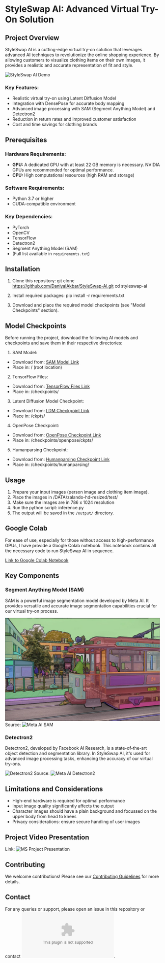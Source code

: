 # StyleSwap AI: Advanced Virtual Try-On Solution

## Project Overview

StyleSwap AI is a cutting-edge virtual try-on solution that leverages advanced AI techniques to revolutionize the online shopping experience. By allowing customers to visualize clothing items on their own images, it provides a realistic and accurate representation of fit and style.

![StyleSwap AI Demo](https://khiibaedu-my.sharepoint.com/:v:/g/personal/d_akbar_25363_khi_iba_edu_pk/ER5PyBJkT2tMoM8LEzpRuhkB6RdATEMvDolDa-oPBR1k8g?nav=eyJyZWZlcnJhbEluZm8iOnsicmVmZXJyYWxBcHAiOiJPbmVEcml2ZUZvckJ1c2luZXNzIiwicmVmZXJyYWxBcHBQbGF0Zm9ybSI6IldlYiIsInJlZmVycmFsTW9kZSI6InZpZXciLCJyZWZlcnJhbFZpZXciOiJNeUZpbGVzTGlua0NvcHkifX0&e=gUc5rU)

### Key Features:

-   Realistic virtual try-on using Latent Diffusion Model
-   Integration with DensePose for accurate body mapping
-   Advanced image processing with SAM (Segment Anything Model) and Detectron2
-   Reduction in return rates and improved customer satisfaction
-   Cost and time savings for clothing brands

## Prerequisites

### Hardware Requirements:

-   **GPU:** A dedicated GPU with at least 22 GB memory is necessary. NVIDIA GPUs are recommended for optimal performance.
-   **CPU:** High computational resources (high RAM and storage)

### Software Requirements:

-   Python 3.7 or higher
-   CUDA-compatible environment

### Key Dependencies:

-   PyTorch
-   OpenCV
-   TensorFlow
-   Detectron2
-   Segment Anything Model (SAM)
-   (Full list available in `requirements.txt`)

## Installation

1. Clone this repository:
   git clone https://github.com/DaniyalAkbar/StyleSwap-AI.git
   cd styleswap-ai

2. Install required packages:
   pip install -r requirements.txt

3. Download and place the required model checkpoints (see "Model Checkpoints" section).

## Model Checkpoints

Before running the project, download the following AI models and checkpoints and save them in their respective directories:

1. SAM Model:

-   Download from: [SAM Model Link](https://dl.fbaipublicfiles.com/segment_anything/sam_vit_h_4b8939.pth)
-   Place in: / (root location)

2. TensorFlow Files:

-   Download from: [TensorFlow Files Link](https://khiibaedu-my.sharepoint.com/:f:/g/personal/d_akbar_25363_khi_iba_edu_pk/EurmNOR4RgtLjfgnh4T19acB95XvXK1G-2yjPEk6LdtDdA?e=mJS0MT)
-   Place in: /checkpoints/

3. Latent Diffusion Model Checkpoint:

-   Download from: [LDM Checkpoint Link](https://khiibaedu-my.sharepoint.com/:f:/g/personal/d_akbar_25363_khi_iba_edu_pk/Eo8T6B9K3sNGom4g0Cf4n_MBDGldaa7t2nvl3379xs2KAA?e=WwDvaZ)
-   Place in: /ckpts/

4. OpenPose Checkpoint:

-   Download from: [OpenPose Checkpoint Link](https://khiibaedu-my.sharepoint.com/:f:/g/personal/d_akbar_25363_khi_iba_edu_pk/Et43i-FxIyFIh1sBKOqX1oQB0QiErVZIyWnn9iGznkyGTA?e=JliKI9)
-   Place in: /checkpoints/openpose/ckpts/

5. Humanparsing Checkpoint:

-   Download from: [Humanparsing Checkpoint Link](https://khiibaedu-my.sharepoint.com/:f:/g/personal/d_akbar_25363_khi_iba_edu_pk/EoiOPZi1QqxFsp-7qwGKR84BSCCK9WfE6h0eq0HKD3eUqw?e=g9QyNy)
-   Place in: /checkpoints/humanparsing/

## Usage

1. Prepare your input images (person image and clothing item image).
2. Place the images in /DATA/zalando-hd-resized/test/
3. Make sure the images are in 786 x 1024 resolution
4. Run the python script: inference.py
5. The output will be saved in the `/output/` directory.

## Google Colab

For ease of use, especially for those without access to high-performance GPUs, I have provide a Google Colab notebook. This notebook contains all the necessary code to run StyleSwap AI in sequence.

[Link to Google Colab Notebook](https://github.com/DaniyalAkbar/StyleSwap-AI/blob/main/SwapStyleAI%20COLAB.ipynb)

## Key Components

### Segment Anything Model (SAM)

SAM is a powerful image segmentation model developed by Meta AI. It provides versatile and accurate image segmentation capabilities crucial for our virtual try-on process.

![SAM Model](sam.jpg)
Source: ![Meta AI SAM](https://github.com/facebookresearch/segment-anything)

### Detectron2

Detectron2, developed by Facebook AI Research, is a state-of-the-art object detection and segmentation library. In StyleSwap AI, it's used for advanced image processing tasks, enhancing the accuracy of our virtual try-ons.

![Detectron2](detectron2.png)
Source: ![Meta AI Detectron2](https://github.com/facebookresearch/detectron2)

## Limitations and Considerations

-   High-end hardware is required for optimal performance
-   Input image quality significantly affects the output
-   Character images should have a plain background and focussed on the upper body from head to knees
-   Privacy considerations: ensure secure handling of user images

## Project Video Presentation

Link: ![MS Project Presentation](https://khiibaedu-my.sharepoint.com/:v:/g/personal/d_akbar_25363_khi_iba_edu_pk/ER5PyBJkT2tMoM8LEzpRuhkB6RdATEMvDolDa-oPBR1k8g?nav=eyJyZWZlcnJhbEluZm8iOnsicmVmZXJyYWxBcHAiOiJPbmVEcml2ZUZvckJ1c2luZXNzIiwicmVmZXJyYWxBcHBQbGF0Zm9ybSI6IldlYiIsInJlZmVycmFsTW9kZSI6InZpZXciLCJyZWZlcnJhbFZpZXciOiJNeUZpbGVzTGlua0NvcHkifX0&e=gUc5rU)

## Contributing

We welcome contributions! Please see our [Contributing Guidelines](CONTRIBUTING.md) for more details.

## Contact

For any queries or support, please open an issue in this repository or contact ![Email](mailto:daniyalakbar1217@gmail.com).
